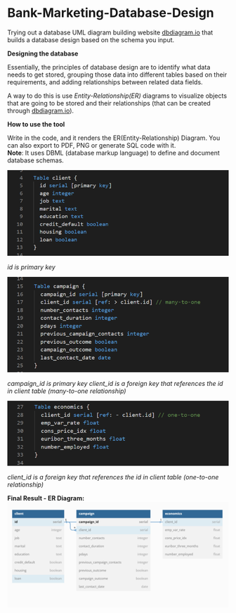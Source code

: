 # Bank-Marketing-Database-Design

Trying out a database UML diagram building website [dbdiagram.io](https://dbdiagram.io) that builds a database design based on the schema you input. <br>

**Designing the database**

Essentially, the principles of database design are to identify what data needs to get stored, grouping those data into different tables based on their requirements, and adding relationships between related data fields.

A way to do this is use *Entity-Relationship(ER)* diagrams to visualize objects that are going to be stored and their relationships (that can be created through [dbdiagram.io](https://dbdiagram.io)).

**How to use the tool** <br>

Write in the code, and it renders the ER(Entity-Relationship) Diagram. You can also export to PDF, PNG or generate SQL code with it. <br>
**Note**: It uses DBML (database markup language) to define and document database schemas.

![Client](https://github.com/MSTeo01/Bank-Marketing-Database-Design/blob/main/pics/client.png)

*id is primary key*

![Campaign](https://github.com/MSTeo01/Bank-Marketing-Database-Design/blob/main/pics/campaign.png)

*campaign_id is primary key*
*client_id is a foreign key that references the id in client table (many-to-one relationship)*

![Economics](https://github.com/MSTeo01/Bank-Marketing-Database-Design/blob/main/pics/economics.png)

*client_id is a foreign key that references the id in client table (one-to-one relationship)*

**Final Result - ER Diagram:**
![ER Diagram](https://github.com/MSTeo01/Bank-Marketing-Database-Design/blob/main/pics/ER%20diagram.png)
